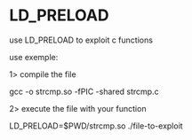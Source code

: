 # LD_PRELOAD
use LD_PRELOAD to exploit c functions

use exemple:

1> compile the file

gcc -o strcmp.so -fPIC -shared strcmp.c

2> execute the file with your function

LD_PRELOAD=$PWD/strcmp.so ./file-to-exploit


